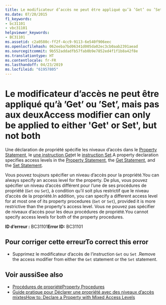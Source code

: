```yaml
---
title: Le modificateur d’accès ne peut être appliqué qu’à ’Get’ ou ’Set’, mais pas aux deux
ms.date: 07/20/2015
f1_keywords:
- bc31101
- vbc31101
helpviewer_keywords:
- BC31101
ms.assetid: c2a0580c-ff2f-4cc9-9113-6e540f906eec
ms.openlocfilehash: 062eeba7bd06341d005da02ec3cb0aab2391aead
ms.sourcegitcommit: 9b552addadfb57fab0b9e7852ed4f1f1b8a42f8e
ms.translationtype: HT
ms.contentlocale: fr-FR
ms.lasthandoff: 04/23/2019
ms.locfileid: "61957805"
---
```

# <a name="access-modifier-can-only-be-applied-to-either-get-or-set-but-not-both"></a><span data-ttu-id="cc987-102">Le modificateur d’accès ne peut être appliqué qu’à ’Get’ ou ’Set’, mais pas aux deux</span><span class="sxs-lookup"><span data-stu-id="cc987-102">Access modifier can only be applied to either 'Get' or Set', but not both</span></span>
<span data-ttu-id="cc987-103">Une déclaration de propriété spécifie les niveaux d’accès dans le [Property Statement](../../visual-basic/language-reference/statements/property-statement.md), le [une instruction Get](../../visual-basic/language-reference/statements/get-statement.md)et le [instruction Set](../../visual-basic/language-reference/statements/set-statement.md).</span><span class="sxs-lookup"><span data-stu-id="cc987-103">A property declaration specifies access levels in the [Property Statement](../../visual-basic/language-reference/statements/property-statement.md), the [Get Statement](../../visual-basic/language-reference/statements/get-statement.md), and the [Set Statement](../../visual-basic/language-reference/statements/set-statement.md).</span></span>  
  
 <span data-ttu-id="cc987-104">Vous pouvez toujours spécifier un niveau d’accès pour la propriété.</span><span class="sxs-lookup"><span data-stu-id="cc987-104">You can always specify an access level for the property.</span></span> <span data-ttu-id="cc987-105">De plus, vous pouvez spécifier un niveau d’accès différent pour l’une de ses procédures de propriété (`Get` ou `Set`), à condition qu’il soit plus restrictif que le niveau d’accès de la propriété.</span><span class="sxs-lookup"><span data-stu-id="cc987-105">In addition, you can specify a different access level for at most one of its property procedures (`Get` or `Set`), provided it is more restrictive than the property's access level.</span></span> <span data-ttu-id="cc987-106">Vous ne pouvez pas spécifier de niveaux d’accès pour les deux procédures de propriété.</span><span class="sxs-lookup"><span data-stu-id="cc987-106">You cannot specify access levels for both of the property procedures.</span></span>  
  
 <span data-ttu-id="cc987-107">**ID d’erreur :** BC31101</span><span class="sxs-lookup"><span data-stu-id="cc987-107">**Error ID:** BC31101</span></span>  
  
## <a name="to-correct-this-error"></a><span data-ttu-id="cc987-108">Pour corriger cette erreur</span><span class="sxs-lookup"><span data-stu-id="cc987-108">To correct this error</span></span>  
  
- <span data-ttu-id="cc987-109">Supprimez le modificateur d’accès de l’instruction `Get` ou `Set` .</span><span class="sxs-lookup"><span data-stu-id="cc987-109">Remove the access modifier from either the `Get` statement or the `Set` statement.</span></span>  
  
## <a name="see-also"></a><span data-ttu-id="cc987-110">Voir aussi</span><span class="sxs-lookup"><span data-stu-id="cc987-110">See also</span></span>

- [<span data-ttu-id="cc987-111">Procédures de propriété</span><span class="sxs-lookup"><span data-stu-id="cc987-111">Property Procedures</span></span>](../../visual-basic/programming-guide/language-features/procedures/property-procedures.md)
- [<span data-ttu-id="cc987-112">Guide pratique pour Déclarer une propriété avec des niveaux d’accès mixtes</span><span class="sxs-lookup"><span data-stu-id="cc987-112">How to: Declare a Property with Mixed Access Levels</span></span>](../../visual-basic/programming-guide/language-features/procedures/how-to-declare-a-property-with-mixed-access-levels.md)
